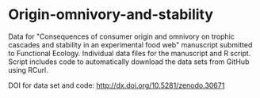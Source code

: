 # Origin-omnivory-and-stability
Data for "Consequences of consumer origin and omnivory on trophic cascades and stability in an experimental food web" manuscript submitted to Functional Ecology. Individual data files for the manuscript and R script. Script includes code to automatically download the data sets from GitHub using RCurl.

DOI for data set and code:  http://dx.doi.org/10.5281/zenodo.30671

